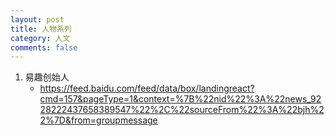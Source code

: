 ```yaml
---
layout: post
title: 人物系列 
category: 人文
comments: false
---
```


 
1. 易趣创始人
	* <https://feed.baidu.com/feed/data/box/landingreact?cmd=157&pageType=1&context=%7B%22nid%22%3A%22news_9228222437658389547%22%2C%22sourceFrom%22%3A%22bjh%22%7D&from=groupmessage>